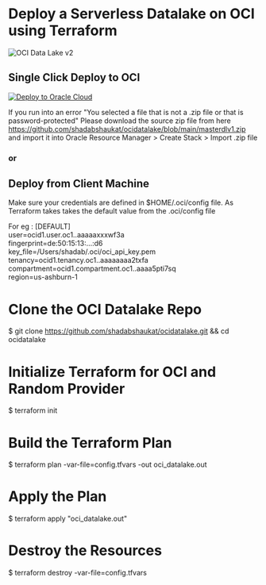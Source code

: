 # Deploy a Serverless Datalake on OCI using Terraform

![OCI Data Lake v2](https://user-images.githubusercontent.com/39692236/126593840-a70fd155-96cf-4c4b-8ae5-392f67703f7e.png)

## Single Click Deploy to OCI

[![Deploy to Oracle Cloud](https://oci-resourcemanager-plugin.plugins.oci.oraclecloud.com/latest/deploy-to-oracle-cloud.svg)](https://cloud.oracle.com/resourcemanager/stacks/create?zipUrl=https://github.com/shadabshaukat/ocidatalake/blob/main/masterdlv1.zip)

If you run into an error "You selected a file that is not a .zip file or that is password-protected" Please download the source zip file from here https://github.com/shadabshaukat/ocidatalake/blob/main/masterdlv1.zip and import it into Oracle Resource Manager > Create Stack > Import .zip file

### or

## Deploy from Client Machine

Make sure your credentials are defined in $HOME/.oci/config file. As Terraform takes takes the default value from the .oci/config file

For eg : 
[DEFAULT]\
user=ocid1.user.oc1..aaaaaxxxwf3a\
fingerprint=de:50:15:13:...:d6\
key_file=/Users/shadab/.oci/oci_api_key.pem\
tenancy=ocid1.tenancy.oc1..aaaaaaaa2txfa\
compartment=ocid1.compartment.oc1..aaaa5pti7sq\
region=us-ashburn-1

# Clone the OCI Datalake Repo
$ git clone https://github.com/shadabshaukat/ocidatalake.git && cd ocidatalake

# Initialize Terraform for OCI and Random Provider
$ terraform init

# Build the Terraform Plan
$ terraform plan -var-file=config.tfvars -out oci_datalake.out 

# Apply the Plan
$ terraform apply "oci_datalake.out"

# Destroy the Resources
$ terraform destroy -var-file=config.tfvars    
